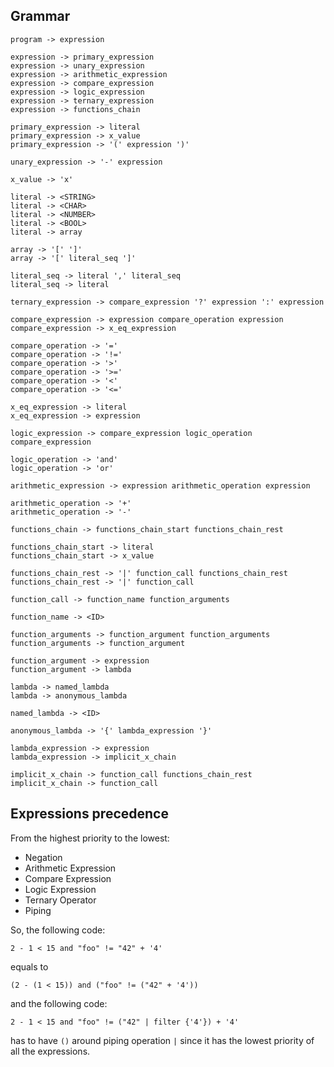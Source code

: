 ## Grammar

```
program -> expression

expression -> primary_expression
expression -> unary_expression
expression -> arithmetic_expression
expression -> compare_expression
expression -> logic_expression
expression -> ternary_expression
expression -> functions_chain

primary_expression -> literal
primary_expression -> x_value
primary_expression -> '(' expression ')'

unary_expression -> '-' expression

x_value -> 'x'

literal -> <STRING>
literal -> <CHAR>
literal -> <NUMBER>
literal -> <BOOL>
literal -> array

array -> '[' ']'
array -> '[' literal_seq ']'

literal_seq -> literal ',' literal_seq
literal_seq -> literal

ternary_expression -> compare_expression '?' expression ':' expression

compare_expression -> expression compare_operation expression
compare_expression -> x_eq_expression

compare_operation -> '='
compare_operation -> '!='
compare_operation -> '>'
compare_operation -> '>='
compare_operation -> '<'
compare_operation -> '<='

x_eq_expression -> literal
x_eq_expression -> expression

logic_expression -> compare_expression logic_operation compare_expression

logic_operation -> 'and'
logic_operation -> 'or'

arithmetic_expression -> expression arithmetic_operation expression

arithmetic_operation -> '+'
arithmetic_operation -> '-'

functions_chain -> functions_chain_start functions_chain_rest

functions_chain_start -> literal
functions_chain_start -> x_value

functions_chain_rest -> '|' function_call functions_chain_rest
functions_chain_rest -> '|' function_call

function_call -> function_name function_arguments

function_name -> <ID>

function_arguments -> function_argument function_arguments
function_arguments -> function_argument

function_argument -> expression
function_argument -> lambda

lambda -> named_lambda
lambda -> anonymous_lambda

named_lambda -> <ID>

anonymous_lambda -> '{' lambda_expression '}'

lambda_expression -> expression
lambda_expression -> implicit_x_chain

implicit_x_chain -> function_call functions_chain_rest
implicit_x_chain -> function_call
```

## Expressions precedence

From the highest priority to the lowest:

- Negation
- Arithmetic Expression
- Compare Expression
- Logic Expression
- Ternary Operator
- Piping

So, the following code:

```
2 - 1 < 15 and "foo" != "42" + '4'
```

equals to

```
(2 - (1 < 15)) and ("foo" != ("42" + '4'))
```

and the following code:

```
2 - 1 < 15 and "foo" != ("42" | filter {'4'}) + '4'
```

has to have `()` around piping operation `|` since it has the lowest priority of all the expressions.